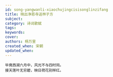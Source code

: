 ```yaml
---
id: song-yangwanli-xiaochujingcisisonglinzifang
title: 晓出净慈寺送林子方
subject: 
category: 诗词歌赋
tags: 
keywords: 
cover: 
authors: 杨万里
created_when: 宋朝
updated_when: 
---
```


```
毕竟西湖六月中，风光不与四时同。
接天莲叶无穷碧，映日荷花别样红。
```
